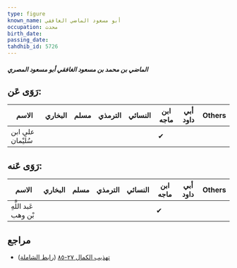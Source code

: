 ```yaml
---
type: figure
known_name: أبو مسعود الماضي الغافقي
occupation: محدث
birth_date:
passing_date:
tahdhib_id: 5726
---
```

##### الماضي بن محمد بن مسعود الغافقي أبو مسعود المصري

## رَوَى عَن:
| الاسم             | البخاري | مسلم | الترمذي | النسائي | ابن ماجه | أبي داود | Others |
| ----------------- | ------- | ---- | ------- | ------- | -------- | -------- | ------ |
| علي ابن سُلَيْمان |         |      |         |         | ✔        |          |        |
## رَوَى عَنه:
| الاسم                | البخاري | مسلم | الترمذي | النسائي | ابن ماجه | أبي داود | Others |
| -------------------- | ------- | ---- | ------- | ------- | -------- | -------- | ------ |
| عَبد اللَّهِ بْن وهب |         |      |         |         | ✔        |          |        |
## مراجع
- [تهذيب الكمال ٢٧-٨٥](obsidian://open?vault=Tahdhib-al-Kamal&file=Figures/٥٧٢٦-الماضي%20بن%20محمد%20بن%20مسعود%20الغافقي%20أبو%20مسعود%20المصري) ([رابط الشاملة](https://shamela.ws/book/3722/14474))